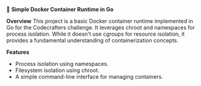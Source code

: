🐳 **Simple Docker Container Runtime in Go**

**Overview**
This project is a basic Docker container runtime implemented in Go for the Codecrafters challenge. It leverages chroot and namespaces for process isolation. While it doesn't use cgroups for resource isolation, it provides a fundamental understanding of containerization concepts.

**Features**
- Process isolation using namespaces.
- Filesystem isolation using chroot.
- A simple command-line interface for managing containers.

